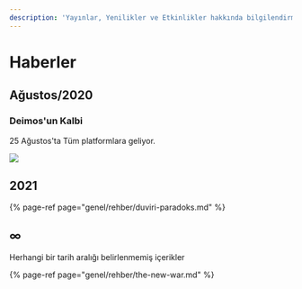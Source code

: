 ```yaml
---
description: 'Yayınlar, Yenilikler ve Etkinlikler hakkında bilgilendirme'
---
```


# Haberler

## Ağustos/2020

### Deimos'un Kalbi

25 Ağustos'ta Tüm platformlara geliyor.

![](https://pbs.twimg.com/media/EeXjKA-WoA07CHZ?format=jpg&name=large)

## 2021

{% page-ref page="genel/rehber/duviri-paradoks.md" %}

## ∞

Herhangi bir tarih aralığı belirlenmemiş içerikler

{% page-ref page="genel/rehber/the-new-war.md" %}

